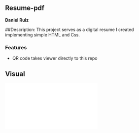 ## Resume-pdf
**Daniel Ruiz**

##Description:
This project serves as a digital resume I created implementing simple HTML and Css.
### Features
- QR code takes viewer directly to this repo

## Visual
![Resume-pdf](/Users/danielruiz/Desktop/resume.pdf)
